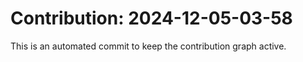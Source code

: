 # Contribution: 2024-12-05-03-58
This is an automated commit to keep the contribution graph active.
